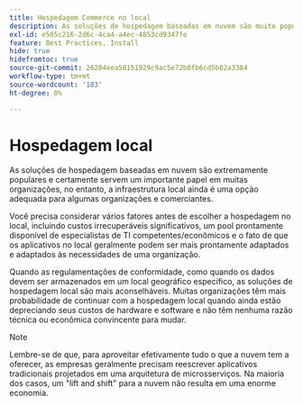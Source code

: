 ```yaml
---
title: Hospedagem Commerce no local
description: As soluções de hospedagem baseadas em nuvem são muito populares, mas a hospedagem local pode fazer sentido para o seu projeto de comércio eletrônico.
exl-id: e505c216-2d6c-4ca4-a4ec-4853cd9347fe
feature: Best Practices, Install
hide: true
hidefromtoc: true
source-git-commit: 26284eea58151929c9ac5e72b0fb6cd5b02a3384
workflow-type: tm+mt
source-wordcount: '183'
ht-degree: 0%

---
```


# Hospedagem local

As soluções de hospedagem baseadas em nuvem são extremamente populares e certamente servem um
importante papel em muitas organizações, no entanto, a infraestrutura local ainda é uma opção adequada para algumas organizações e comerciantes.

Você precisa considerar vários fatores antes de escolher a hospedagem no local, incluindo custos irrecuperáveis significativos, um pool prontamente disponível de especialistas de TI competentes/econômicos e o fato de que os aplicativos no local geralmente podem ser mais prontamente adaptados e adaptados às necessidades de uma organização.

Quando as regulamentações de conformidade, como quando os dados devem ser armazenados em um local geográfico específico, as soluções de hospedagem local são mais aconselháveis. Muitas organizações têm mais probabilidade de continuar com a hospedagem local quando ainda estão depreciando seus custos de hardware e software e não têm nenhuma razão técnica ou econômica convincente para mudar.

>[!NOTE]
>
>Lembre-se de que, para aproveitar efetivamente tudo o que a nuvem tem a oferecer, as empresas geralmente precisam reescrever aplicativos tradicionais projetados em uma arquitetura de microsserviços. Na maioria dos casos, um &quot;lift and shift&quot; para a nuvem não resulta em uma enorme economia.
